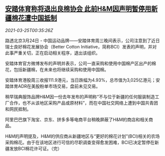 <!--1616634062000-->
[安踏体育称将退出良棉协会 此前H&M因声明暂停用新疆棉花遭中国抵制](https://cn.reuters.com/article/anta-bci-exit-plan-0324-wedn-idCNKBS2BH01Z)
------

<div><i>2021-03-25T00:35:26Z</i></div><p>路透北京3月24日 - 中国运动品牌——安踏体育周三晚间表示，公司注意到了近日瑞士良好棉花发展协会（Better Cotton Initiative，简称BCI）发表的声明，并对此事严重关切，正在启动相关程序，退出该组织。</p><p>安踏体育官方微博发布的声明并表示，公司一直采购和使用中国棉产区出产的棉花，包括新疆棉，在未来也将继续采购和使用中国棉。</p><p>安踏体育港股周三收报111.9港元，当日跌幅为4.93%，总市值为3,025亿港元；安踏体育ADR在美股粉单市场交易，盘前未见交易。</p><p>稍早瑞典服饰品牌H&amp;M因一份去年发布的声明称“不与位于新疆的任何服装制造工厂合作，也不从该地区采购产品或原材料”，而在中国社交网络上遭到中国共青团和网民抵制。</p><p>阿里巴巴旗下淘宝、京东、拼多多等电商平台稍晚屏蔽了H&amp;M的商店和相关商品。</p><p>H&amp;M的声明提及，H&amp;M的供应商从新疆地区与“更好的棉花计划”(BCI)相关的农场采购棉花。由于在该地区进行可信的尽职调查变得愈发困难，BCI已决定暂停在新疆发放BCI棉花许可证。（完）</p>
